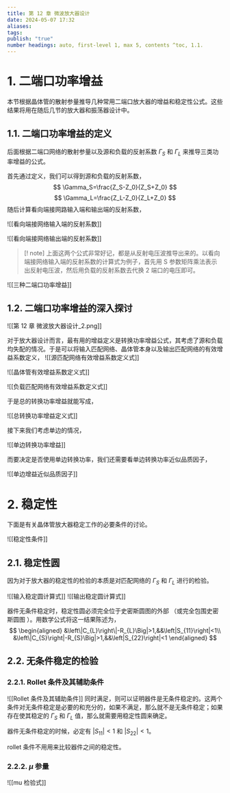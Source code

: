 ```yaml
---
title: 第 12 章 微波放大器设计
date: 2024-05-07 17:32
aliases: 
tags: 
publish: "true"
number headings: auto, first-level 1, max 5, contents ^toc, 1.1.
---
```

# 1. 二端口功率增益

本节根据晶体管的散射参量推导几种常用二端口放大器的增益和稳定性公式。这些结果将用在随后几节的放大器和振荡器设计中。

## 1.1. 二端口功率增益的定义

后面根据二端口网络的散射参量以及源和负载的反射系数 $\Gamma_{S}$ 和 $\Gamma_{L}$ 来推导三类功率增益的公式。

首先通过定义，我们可以得到源和负载的反射系数，
$$
\Gamma_S=\frac{Z_S-Z_0}{Z_S+Z_0}
$$
$$
\Gamma_L=\frac{Z_L-Z_0}{Z_L+Z_0}
$$
随后计算看向端接网路输入端和输出端的反射系数，

![[看向端接网络输入端的反射系数]]

![[看向端接网络输出端的反射系数]]

>[! note] 
>上面这两个公式非常好记，都是从反射电压波推导出来的。以看向端接网络输入端的反射系数的计算式为例子，首先用 S 参数矩阵乘法表示出反射电压波，然后用负载的反射系数去代换 2 端口的电压即可。

![[三种二端口功率增益]]

## 1.2. 二端口功率增益的深入探讨

![[第 12 章 微波放大器设计_2.png]]

 对于放大器设计而言，最有用的增益定义是转换功率增益公式，其考虑了源和负载均失配的情况。于是可以将输入匹配网络、晶体管本身以及输出匹配网络的有效增益系数定义，
 ![[源匹配网络有效增益系数定义式]]
 
 ![[晶体管有效增益系数定义式]]
 
 ![[负载匹配网络有效增益系数定义式]]

于是总的转换功率增益就能写成，
 
 ![[总转换功率增益定义式]]

接下来我们考虑单边的情况， 

![[单边转换功率增益]]

而要决定是否使用单边转换功率，我们还需要看单边转换功率近似品质因子，

![[单边增益近似品质因子]]

# 2. 稳定性

下面是有关晶体管放大器稳定工作的必要条件的讨论。

![[稳定性条件]]

## 2.1. 稳定性圆

因为对于放大器的稳定性的检验的本质是对匹配网络的 $\Gamma_{S}$ 和 $\Gamma_{L}$ 进行的检验。

![[输入稳定圆计算式]]
![[输出稳定圆计算式]]

器件无条件稳定时，稳定性圆必须完全位于史密斯圆图的外部 （或完全包围史密斯圆图 ）。用数学公式将这一结果陈述为，
$$
\begin{aligned}
&\left\|C_{L}\right\|-R_{L}\Big|>1,&&\left|S_{11}\right|<1\\
&\left\|C_{S}\right|-R_{S}\Big|>1,&&\left|S_{22}\right|<1
\end{aligned}
$$

## 2.2. 无条件稳定的检验

### 2.2.1. Rollet 条件及其辅助条件

![[Rollet 条件及其辅助条件]]
同时满足，则可以证明器件是无条件稳定的。这两个条件对无条件稳定是必要的和充分的，如果不满足，那么就不是无条件稳定；如果存在使其稳定的 $\Gamma_{S}$ 和 $\Gamma_{L}$ 值，那么就需要用稳定性圆来确定。

器件无条件稳定的时候，必定有 $\lvert S_{11} \rvert<1$ 和 $\lvert S_{22} \rvert < 1$。

rollet 条件不用用来比较器件之间的稳定性。

### 2.2.2. $\mu$ 参量

![[mu 检验式]]

